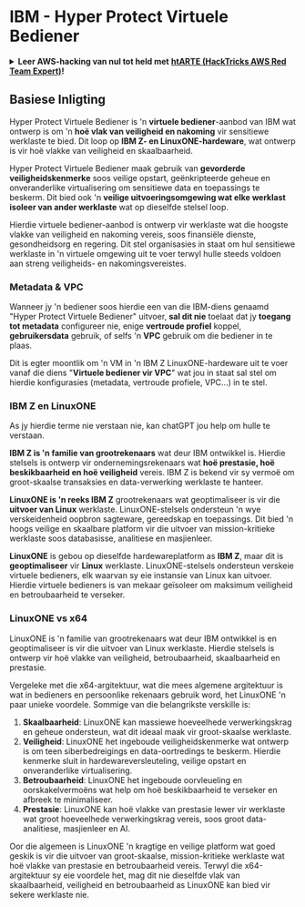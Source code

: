 # IBM - Hyper Protect Virtuele Bediener

<details>

<summary><strong>Leer AWS-hacking van nul tot held met</strong> <a href="https://training.hacktricks.xyz/courses/arte"><strong>htARTE (HackTricks AWS Red Team Expert)</strong></a><strong>!</strong></summary>

Ander maniere om HackTricks te ondersteun:

* As jy wil sien dat jou **maatskappy geadverteer word in HackTricks** of **HackTricks aflaai in PDF-formaat**, kyk na die [**SUBSCRIPTION PLANS**](https://github.com/sponsors/carlospolop)!
* Kry die [**amptelike PEASS & HackTricks swag**](https://peass.creator-spring.com)
* Ontdek [**The PEASS Family**](https://opensea.io/collection/the-peass-family), ons versameling eksklusiewe [**NFTs**](https://opensea.io/collection/the-peass-family)
* **Sluit aan by die** 💬 [**Discord-groep**](https://discord.gg/hRep4RUj7f) of die [**telegram-groep**](https://t.me/peass) of **volg** my op **Twitter** 🐦 [**@carlospolopm**](https://twitter.com/carlospolopm)**.**
* **Deel jou hacking-truuks deur PR's in te dien by die** [**HackTricks**](https://github.com/carlospolop/hacktricks) en [**HackTricks Cloud**](https://github.com/carlospolop/hacktricks-cloud) GitHub-opslagplekke.

</details>

## Basiese Inligting

Hyper Protect Virtuele Bediener is 'n **virtuele bediener**-aanbod van IBM wat ontwerp is om 'n **hoë vlak van veiligheid en nakoming** vir sensitiewe werklaste te bied. Dit loop op **IBM Z- en LinuxONE-hardeware**, wat ontwerp is vir hoë vlakke van veiligheid en skaalbaarheid.

Hyper Protect Virtuele Bediener maak gebruik van **gevorderde veiligheidskenmerke** soos veilige opstart, geënkripteerde geheue en onveranderlike virtualisering om sensitiewe data en toepassings te beskerm. Dit bied ook 'n **veilige uitvoeringsomgewing wat elke werklast isoleer van ander werklaste** wat op dieselfde stelsel loop.

Hierdie virtuele bediener-aanbod is ontwerp vir werklaste wat die hoogste vlakke van veiligheid en nakoming vereis, soos finansiële dienste, gesondheidsorg en regering. Dit stel organisasies in staat om hul sensitiewe werklaste in 'n virtuele omgewing uit te voer terwyl hulle steeds voldoen aan streng veiligheids- en nakomingsvereistes.

### Metadata & VPC

Wanneer jy 'n bediener soos hierdie een van die IBM-diens genaamd "Hyper Protect Virtuele Bediener" uitvoer, **sal dit nie** toelaat dat jy **toegang tot metadata** configureer nie, enige **vertroude profiel** koppel, **gebruikersdata** gebruik, of selfs 'n **VPC** gebruik om die bediener in te plaas.

Dit is egter moontlik om 'n VM in 'n IBM Z LinuxONE-hardeware uit te voer vanaf die diens "**Virtuele bediener vir VPC**" wat jou in staat sal stel om hierdie konfigurasies (metadata, vertroude profiele, VPC...) in te stel.

### IBM Z en LinuxONE

As jy hierdie terme nie verstaan nie, kan chatGPT jou help om hulle te verstaan.

**IBM Z is 'n familie van grootrekenaars** wat deur IBM ontwikkel is. Hierdie stelsels is ontwerp vir ondernemingsrekenaars wat **hoë prestasie, hoë beskikbaarheid en hoë veiligheid** vereis. IBM Z is bekend vir sy vermoë om groot-skaalse transaksies en data-verwerking werklaste te hanteer.

**LinuxONE is 'n reeks IBM Z** grootrekenaars wat geoptimaliseer is vir die **uitvoer van Linux** werklaste. LinuxONE-stelsels ondersteun 'n wye verskeidenheid oopbron sagteware, gereedskap en toepassings. Dit bied 'n hoogs veilige en skaalbare platform vir die uitvoer van mission-kritieke werklaste soos databasisse, analitiese en masjienleer.

**LinuxONE** is gebou op dieselfde hardewareplatform as **IBM Z**, maar dit is **geoptimaliseer** vir **Linux** werklaste. LinuxONE-stelsels ondersteun verskeie virtuele bedieners, elk waarvan sy eie instansie van Linux kan uitvoer. Hierdie virtuele bedieners is van mekaar geïsoleer om maksimum veiligheid en betroubaarheid te verseker.

### LinuxONE vs x64

LinuxONE is 'n familie van grootrekenaars wat deur IBM ontwikkel is en geoptimaliseer is vir die uitvoer van Linux werklaste. Hierdie stelsels is ontwerp vir hoë vlakke van veiligheid, betroubaarheid, skaalbaarheid en prestasie.

Vergeleke met die x64-argitektuur, wat die mees algemene argitektuur is wat in bedieners en persoonlike rekenaars gebruik word, het LinuxONE 'n paar unieke voordele. Sommige van die belangrikste verskille is:

1. **Skaalbaarheid**: LinuxONE kan massiewe hoeveelhede verwerkingskrag en geheue ondersteun, wat dit ideaal maak vir groot-skaalse werklaste.
2. **Veiligheid**: LinuxONE het ingeboude veiligheidskenmerke wat ontwerp is om teen siberbedreigings en data-oortredings te beskerm. Hierdie kenmerke sluit in hardewareversleuteling, veilige opstart en onveranderlike virtualisering.
3. **Betroubaarheid**: LinuxONE het ingeboude oorvleueling en oorskakelvermoëns wat help om hoë beskikbaarheid te verseker en afbreek te minimaliseer.
4. **Prestasie**: LinuxONE kan hoë vlakke van prestasie lewer vir werklaste wat groot hoeveelhede verwerkingskrag vereis, soos groot data-analitiese, masjienleer en AI.

Oor die algemeen is LinuxONE 'n kragtige en veilige platform wat goed geskik is vir die uitvoer van groot-skaalse, mission-kritieke werklaste wat hoë vlakke van prestasie en betroubaarheid vereis. Terwyl die x64-argitektuur sy eie voordele het, mag dit nie dieselfde vlak van skaalbaarheid, veiligheid en betroubaarheid as LinuxONE kan bied vir sekere werklaste nie.
